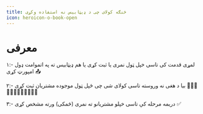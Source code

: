 ```yaml
---
title: څنګه کولای چی د ډیټابیس نه استفاده وکړی
icon: heroicon-o-book-open
---
```


# معرفی

۱:- لمړی قدمت کی تاسی خپل ټول نمری یا ثبت کړی یا هم ډیټابیس ته په اتموامت ډول امپورټ کړی 📤

۲:- بیا د هغی نه وروسته تاسی کولای شی چی ځپل ټول موجوده مشتریان ثبت کړی 👱🏻‍♀️👩🏻‍🦰👩🏻👧🏽👧🏾

۳:- دریمه مرحله کې تاسی خپلو مشتریانو ته نمری (ځمکی) ورته مشخص کړی ✅
